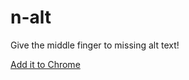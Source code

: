 # n-alt
Give the middle finger to missing alt text!

[Add it to Chrome](https://chrome.google.com/webstore/detail/nalt-text/mkeipmnlplbbpbloiphffaifbknebhcb)
